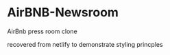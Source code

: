 # AirBNB-Newsroom

AirBnb press room clone 

recovered from netlify to demonstrate styling princples
